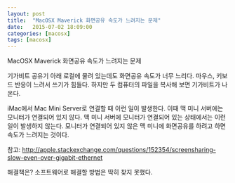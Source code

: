 ```yaml
---
layout: post
title:  "MacOSX Maverick 화면공유 속도가 느려지는 문제"
date:   2015-07-02 18:09:00
categories: [macosx]
tags: [macosx]
---
```

MacOSX Maverick 화면공유 속도가 느려지는 문제

기가비트 공유기 아래 로컬에 물려 있는데도 화면공유 속도가 너무 느리다. 마우스, 키보드 반응이 느려서 쓰기가 힘들다. 하지만 두 컴퓨터의 파일을 복사해 보면 기가비트가 나온다.

iMac에서 Mac Mini Server로 연결할 때 이런 일이 발생한다. 이때 맥 미니 서버에는 모니터가 연결되어 있지 않다. 맥 미니 서버에 모니터가 연결되어 있는 상태에서는 이런 일이 발생하지 않는다. 모니터가 연결되어 있지 않은 맥 미니에 화면공유를 하려고 하면 속도가 느려지는 것이다.

참고: http://apple.stackexchange.com/questions/152354/screensharing-slow-even-over-gigabit-ethernet

해결책은? 소프트웨어로 해결할 방법은 딱히 찾지 못했다.
